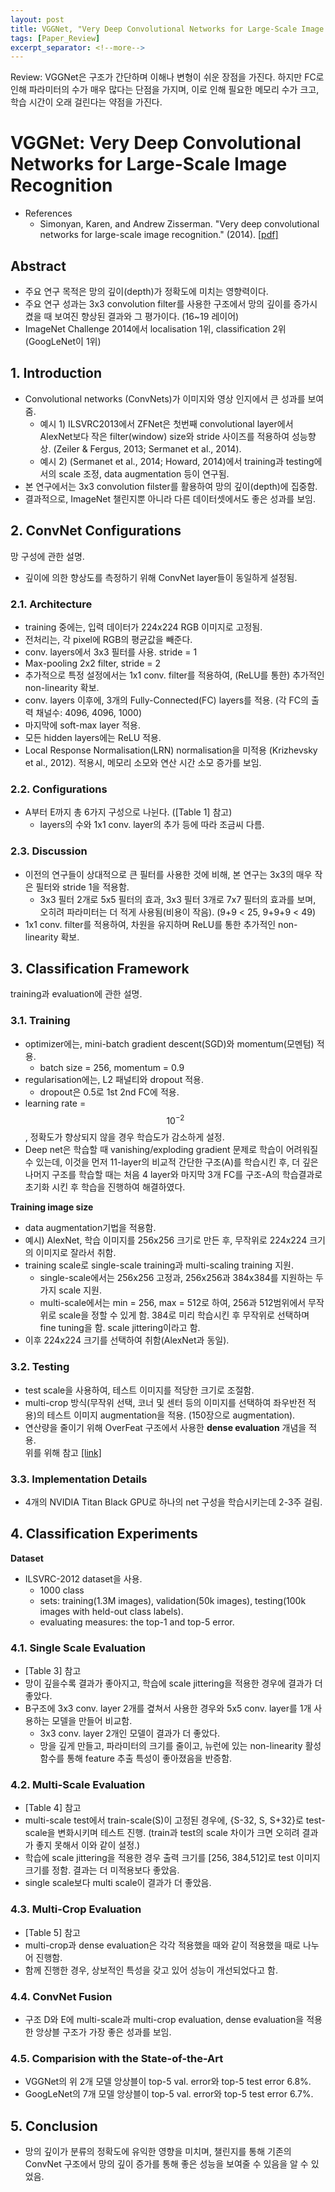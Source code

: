 ```yaml
---
layout: post
title: VGGNet, "Very Deep Convolutional Networks for Large-Scale Image Recognition" (2014)
tags: [Paper_Review]
excerpt_separator: <!--more-->
---
```


Review: VGGNet은 구조가 간단하며 이해나 변형이 쉬운 장점을 가진다. 하지만 FC로 인해 파라미터의 수가 매우 많다는 단점을 가지며, 이로 인해 필요한 메모리 수가 크고, 학습 시간이 오래 걸린다는 약점을 가진다.   

<!--more-->
# VGGNet: Very Deep Convolutional Networks for Large-Scale Image Recognition     
- References
    - Simonyan, Karen, and Andrew Zisserman. "Very deep convolutional networks for large-scale image recognition." (2014). [[pdf]](https://arxiv.org/pdf/1409.1556.pdf)

## Abstract
- 주요 연구 목적은 망의 깊이(depth)가 정확도에 미치는 영향력이다.
- 주요 연구 성과는 3x3 convolution filter를 사용한 구조에서 망의 깊이를 증가시켰을 때 보여진 향상된 결과와 그 평가이다. (16~19 레이어)
- ImageNet Challenge 2014에서 localisation 1위, classification 2위 (GoogLeNet이 1위)

## 1. Introduction
- Convolutional networks (ConvNets)가 이미지와 영상 인지에서 큰 성과를 보여줌. 
    - 예시 1) ILSVRC2013에서 ZFNet은 첫번째 convolutional layer에서 AlexNet보다 작은 filter(window) size와 stride 사이즈를 적용하여 성능향상. (Zeiler & Fergus, 2013; Sermanet et al., 2014).
    - 예시 2) (Sermanet et al., 2014; Howard, 2014)에서 training과 testing에서의 scale 조정, data augmentation 등이 연구됨.
- 본 연구에서는 3x3 convolution filster를 활용하여 망의 깊이(depth)에 집중함.
- 결과적으로, ImageNet 챌린지뿐 아니라 다른 데이터셋에서도 좋은 성과를 보임. 

## 2. ConvNet Configurations    
망 구성에 관한 설명.
- 깊이에 의한 향상도를 측정하기 위해 ConvNet layer들이 동일하게 설정됨.

### 2.1. Architecture
- training 중에는, 입력 데이터가 224x224 RGB 이미지로 고정됨.
- 전처리는, 각 pixel에 RGB의 평균값을 빼준다.
- conv. layers에서 3x3 필터를 사용. stride = 1 
- Max-pooling 2x2 filter, stride = 2
- 추가적으로 특정 설정에서는 1x1 conv. filter를 적용하여, (ReLU를 통한) 추가적인 non-linearity 확보.
- conv. layers 이후에, 3개의 Fully-Connected(FC) layers를 적용. (각 FC의 출력 채널수: 4096, 4096, 1000)
- 마지막에 soft-max layer 적용.
- 모든 hidden layers에는 ReLU 적용.
- Local Response Normalisation(LRN) normalisation을 미적용 (Krizhevsky et al., 2012). 적용시, 메모리 소모와 연산 시간 소모 증가를 보임.

### 2.2. Configurations
- A부터 E까지 총 6가지 구성으로 나뉜다. ([Table 1] 참고)
    - layers의 수와 1x1 conv. layer의 추가 등에 따라 조금씨 다름.

### 2.3. Discussion
- 이전의 연구들이 상대적으로 큰 필터를 사용한 것에 비해, 본 연구는 3x3의 매우 작은 필터와 stride 1을 적용함. 
    - 3x3 필터 2개로 5x5 필터의 효과, 3x3 필터 3개로 7x7 필터의 효과를 보며, 오히려 파라미터는 더 적게 사용됨(비용이 작음). (9+9 < 25, 9+9+9 < 49)
- 1x1 conv. filter를 적용하여, 차원을 유지하며 ReLU를 통한 추가적인 non-linearity 확보.

## 3. Classification Framework    
training과 evaluation에 관한 설명.

### 3.1. Training
- optimizer에는, mini-batch gradient descent(SGD)와 momentum(모멘텀) 적용.
    - batch size = 256, momentum = 0.9
- regularisation에는, L2 패널티와 dropout 적용.
    - dropout은 0.5로 1st 2nd FC에 적용.
- learning rate = $$10^{-2}$$, 정확도가 향상되지 않을 경우 학습도가 감소하게 설정.
- Deep net은 학습할 때 vanishing/exploding gradient 문제로 학습이 어려워질 수 있는데, 이것을 먼저 11-layer의 비교적 간단한 구조(A)를 학습시킨 후, 더 깊은 나머지 구조를 학습할 때는 처음 4 layer와 마지막 3개 FC를 구조-A의 학습결과로 초기화 시킨 후 학습을 진행하여 해결하였다.

**Training image size**    
- data augmentation기법을 적용함.
- 예시) AlexNet, 학습 이미지를 256x256 크기로 만든 후, 무작위로 224x224 크기의 이미지로 잘라서 취함.
- training scale로 single-scale training과 multi-scaling training 지원.
    - single-scale에서는 256x256 고정과, 256x256과 384x384를 지원하는 두가지 scale 지원.
    - multi-scale에서는 min = 256, max = 512로 하여, 256과 512범위에서 무작위로 scale을 정할 수 있게 함. 384로 미리 학습시킨 후 무작위로 선택하며 fine tuning을 함. scale jittering이라고 함.
- 이후 224x224 크기를 선택하여 취함(AlexNet과 동일).

### 3.2. Testing
- test scale을 사용하여, 테스트 이미지를 적당한 크기로 조절함. 
- multi-crop 방식(무작위 선택, 코너 및 센터 등의 이미지를 선택하여 좌우반전 적용)의 테스트 이미지 augmentation을 적용. (150장으로 augmentation).
- 연산량을 줄이기 위해 OverFeat 구조에서 사용한 **dense evaluation** 개념을 적용.   
위를 위해 참고 [[link]](https://laonple.blog.me/220749876381)

### 3.3. Implementation Details
- 4개의 NVIDIA Titan Black GPU로 하나의 net 구성을 학습시키는데 2-3주 걸림.

## 4. Classification Experiments    
**Dataset**   
- ILSVRC-2012 dataset을 사용.
    - 1000 class
    - sets: training(1.3M images), validation(50k images), testing(100k images with held-out class labels).
    - evaluating measures: the top-1 and top-5 error.

### 4.1. Single Scale Evaluation
- [Table 3] 참고
- 망이 깊을수록 결과가 좋아지고, 학습에 scale jittering을 적용한 경우에 결과가 더 좋았다.
- B구조에 3x3 conv. layer 2개를 곂쳐서 사용한 경우와 5x5 conv. layer를 1개 사용하는 모델을 만들어 비교함.
    - 3x3 conv. layer 2개인 모델이 결과가 더 좋았다. 
    - 망을 깊게 만들고, 파라미터의 크기를 줄이고, 뉴런에 있는 non-linearity 활성함수를 통해 feature 추출 특성이 좋아졌음을 반증함.

### 4.2. Multi-Scale Evaluation
- [Table 4] 참고
- multi-scale test에서 train-scale(S)이 고정된 경우에, {S-32, S, S+32}로 test-scale을 변화시키며 테스트 진행. (train과 test의 scale 차이가 크면 오히려 결과가 좋지 못해서 이와 같이 설정.)
- 학습에 scale jittering을 적용한 경우 출력 크기를 [256, 384,512]로 test 이미지 크기를 정함. 결과는 더 미적용보다 좋았음. 
- single scale보다 multi scale이 결과가 더 좋았음.

### 4.3. Multi-Crop Evaluation
- [Table 5] 참고
- multi-crop과 dense evaluation은 각각 적용했을 때와 같이 적용했을 때로 나누어 진행함.
- 함께 진행한 경우, 상보적인 특성을 갖고 있어 성능이 개선되었다고 함.

### 4.4. ConvNet Fusion
- 구조 D와 E에 multi-scale과 multi-crop evaluation, dense evaluation을 적용한 앙상블 구조가 가장 좋은 성과를 보임.

### 4.5. Comparision with the State-of-the-Art
- VGGNet의 위 2개 모델 앙상블이 top-5 val. error와 top-5 test error 6.8%.
- GoogLeNet의 7개 모델 앙상블이 top-5 val. error와 top-5 test error 6.7%.

## 5. Conclusion
- 망의 깊이가 분류의 정확도에 유익한 영향을 미치며, 챌린지를 통해 기존의 ConvNet 구조에서 망의 깊이 증가를 통해 좋은 성능을 보여줄 수 있음을 알 수 있었음.